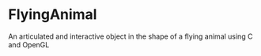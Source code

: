 # FlyingAnimal
An articulated and interactive object in the shape of a flying animal using C and OpenGL
